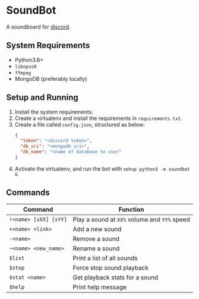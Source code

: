 # SoundBot

A soundboard for [discord](https://discordapp.com/).

## System Requirements

* Python3.6+
* `libopus0`
* `ffmpeg`
* MongoDB (preferably locally)

## Setup and Running

1. Install the system requirements.
2. Create a virtualenv and install the requirements in `requirements.txt`.
3. Create a file called `config.json`, structured as below:
    ```json
    {
      "token": "<discord token>",
      "db_uri": "<mongodb uri>",
      "db_name": "<name of database to use>"
    }
    ```
4. Activate the virtualenv, and run the bot with `nohup python3 -m soundbot &`

## Commands

| Command                  | Function                                     |
| ------------------------ | -------------------------------------------- |
| `!<name> [vXX] [sYY]`    | Play a sound at `XX%` volume and `YY%` speed |
| `+<name> <link>`         | Add a new sound                              |
| `-<name>`                | Remove a sound                               |
| `~<name> <new_name>`     | Rename a sound                               |
| `$list`                  | Print a list of all sounds                   |
| `$stop`                  | Force stop sound playback                    |
| `$stat <name>`           | Get playback stats for a sound               |
| `$help`                  | Print help message                           |
